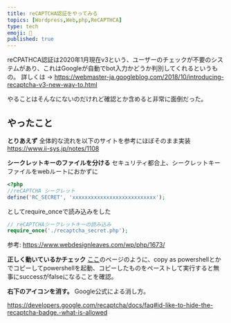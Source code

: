 ```yaml
---
title: reCAPTCHA認証をやってみる
topics: [Wordpress,Web,php,ReCAPTHCA] 
type: tech
emoji: 💛
published: true
---
```

reCPATHCA認証は2020年1月現在v3という、ユーザーのチェックが不要のシステムがあり、これはGoogleが自動でbot入力かどうか判別してくれるというもの。
詳しくは → https://webmaster-ja.googleblog.com/2018/10/introducing-recaptcha-v3-new-way-to.html

やることはそんなにないのだけれど確認とか含めると非常に面倒だった。

## やったこと

**とりあえず**
全体的な流れを以下のサイトを参考にほぼそのまま実装
https://www.ii-sys.jp/notes/1108

**シークレットキーのファイルを分ける**
セキュリティ都合上、シークレットキーファイルをwebルートにおかずに



````php
<?php
//reCAPTCHA シークレット
define('RC_SECRET', 'xxxxxxxxxxxxxxxxxxxxxxxxxxx');

````

としてrequire_onceで読み込みをした



````php
// reCAPTCHAシークレットキーの読み込み
require_once('./recaptcha_secret.php');

````

参考: https://www.webdesignleaves.com/wp/php/1673/

**正しく動いているかチェック**
[ここ](https://qiita.com/kaibadash@github/items/dad2234ed0b47b373678#%E5%90%8C%E3%81%98%E3%83%AA%E3%82%AF%E3%82%A8%E3%82%B9%E3%83%88%E3%82%92%E9%A3%9B%E3%81%B0%E3%81%97%E3%81%A6%E3%81%BF%E3%82%8B)のページのように、copy as powershellとかでコピーしてpowershellを起動、コピーしたものをペーストして実行すると無事にsuccessがfalseになることを確認。

**右下のアイコンを消す。**
Google公式による消し方。

https://developers.google.com/recaptcha/docs/faq#id-like-to-hide-the-recaptcha-badge.-what-is-allowed

